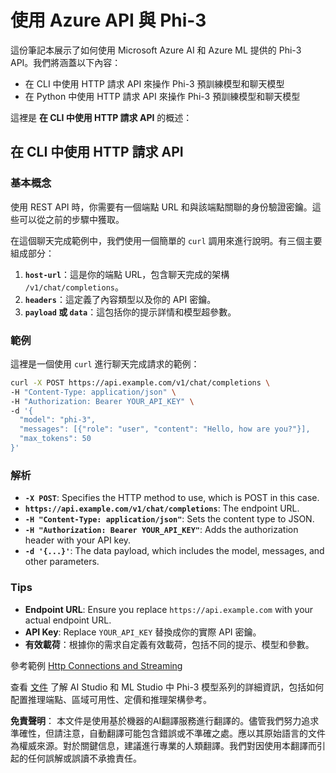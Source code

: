 # 使用 Azure API 與 Phi-3

這份筆記本展示了如何使用 Microsoft Azure AI 和 Azure ML 提供的 Phi-3 API。我們將涵蓋以下內容：
* 在 CLI 中使用 HTTP 請求 API 來操作 Phi-3 預訓練模型和聊天模型
* 在 Python 中使用 HTTP 請求 API 來操作 Phi-3 預訓練模型和聊天模型

這裡是 **在 CLI 中使用 HTTP 請求 API** 的概述：

## 在 CLI 中使用 HTTP 請求 API

### 基本概念

使用 REST API 時，你需要有一個端點 URL 和與該端點關聯的身份驗證密鑰。這些可以從之前的步驟中獲取。

在這個聊天完成範例中，我們使用一個簡單的 `curl` 調用來進行說明。有三個主要組成部分：

1. **`host-url`**：這是你的端點 URL，包含聊天完成的架構 `/v1/chat/completions`。
2. **`headers`**：這定義了內容類型以及你的 API 密鑰。
3. **`payload` 或 `data`**：這包括你的提示詳情和模型超參數。

### 範例

這裡是一個使用 `curl` 進行聊天完成請求的範例：

```bash
curl -X POST https://api.example.com/v1/chat/completions \
-H "Content-Type: application/json" \
-H "Authorization: Bearer YOUR_API_KEY" \
-d '{
  "model": "phi-3",
  "messages": [{"role": "user", "content": "Hello, how are you?"}],
  "max_tokens": 50
}'
```

### 解析

- **`-X POST`**: Specifies the HTTP method to use, which is POST in this case.
- **`https://api.example.com/v1/chat/completions`**: The endpoint URL.
- **`-H "Content-Type: application/json"`**: Sets the content type to JSON.
- **`-H "Authorization: Bearer YOUR_API_KEY"`**: Adds the authorization header with your API key.
- **`-d '{...}'`**: The data payload, which includes the model, messages, and other parameters.

### Tips

- **Endpoint URL**: Ensure you replace `https://api.example.com` with your actual endpoint URL.
- **API Key**: Replace `YOUR_API_KEY` 替換成你的實際 API 密鑰。
- **有效載荷**：根據你的需求自定義有效載荷，包括不同的提示、模型和參數。

參考範例 [Http Connections and Streaming](https://github.com/Azure/azureml-examples/blob/main/sdk/python/foundation-models/phi-3/webrequests.ipynb)

查看 [文件](https://learn.microsoft.com/azure/ai-studio/how-to/deploy-models-phi-3?WT.mc_id=aiml-137032-kinfeylo&tabs=phi-3-mini&pivots=programming-language-rest) 了解 AI Studio 和 ML Studio 中 Phi-3 模型系列的詳細資訊，包括如何配置推理端點、區域可用性、定價和推理架構參考。

**免責聲明**：
本文件是使用基於機器的AI翻譯服務進行翻譯的。儘管我們努力追求準確性，但請注意，自動翻譯可能包含錯誤或不準確之處。應以其原始語言的文件為權威來源。對於關鍵信息，建議進行專業的人類翻譯。我們對因使用本翻譯而引起的任何誤解或誤讀不承擔責任。